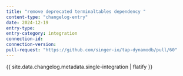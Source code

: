 ```yaml
---
title: "remove deprecated terminaltables dependency "
content-type: "changelog-entry"
date: 2024-12-19
entry-type: 
entry-category: integration
connection-id: 
connection-version: 
pull-request: "https://github.com/singer-io/tap-dynamodb/pull/60"
---
```

{{ site.data.changelog.metadata.single-integration | flatify }}